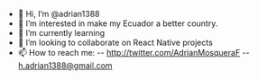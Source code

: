 - 👋 Hi, I’m @adrian1388
- 👀 I’m interested in make my Ecuador a better country.
- 🌱 I’m currently learning 
- 💞️ I’m looking to collaborate on React Native projects
- 📫 How to reach me:
--  http://twitter.com/AdrianMosqueraF
--  h.adrian1388@gmail.com

<!---
adrian1388/adrian1388 is a ✨ special ✨ repository because its `README.md` (this file) appears on your GitHub profile.
You can click the Preview link to take a look at your changes.
--->
